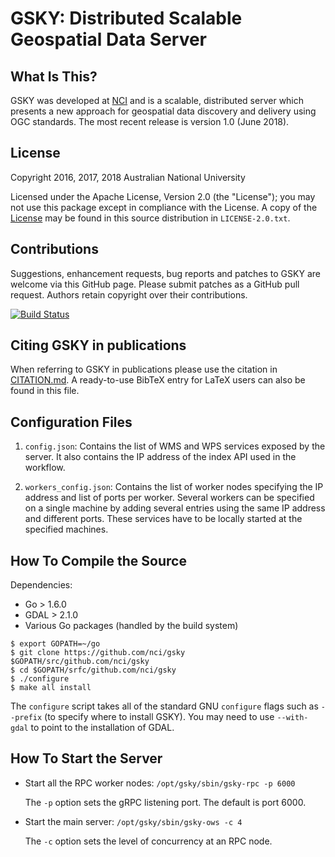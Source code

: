 GSKY: Distributed Scalable Geospatial Data Server
=================================================

What Is This?
-------------

GSKY was developed at [NCI](http://nci.org.au) and is a scalable,
distributed server which presents a new approach for geospatial data
discovery and delivery using OGC standards. The most recent release is
version 1.0 (June 2018).

License
-------

Copyright 2016, 2017, 2018 Australian National University

Licensed under the Apache License, Version 2.0 (the "License"); you
may not use this package except in compliance with the License.  A
copy of the [License](http://www.apache.org/licenses/LICENSE-2.0) may
be found in this source distribution in `LICENSE-2.0.txt`.

Contributions
-------------

Suggestions, enhancement requests, bug reports and patches to GSKY are
welcome via this GitHub page. Please submit patches as a GitHub pull
request. Authors retain copyright over their contributions.

[![Build Status](https://travis-ci.org/nci/gsky.svg?branch=master)](https://travis-ci.org/nci/gsky)

Citing GSKY in publications
---------------------------

When referring to GSKY in publications please use the citation in
[CITATION.md](CITATION.md).  A ready-to-use BibTeX entry for LaTeX
users can also be found in this file.

Configuration Files
-------------------

1. `config.json`: Contains the list of WMS and WPS services exposed by
   the server. It also contains the IP address of the index API used
   in the workflow.

2. `workers_config.json`: Contains the list of worker nodes specifying
   the IP address and list of ports per worker. Several workers can be
   specified on a single machine by adding several entries using the
   same IP address and different ports. These services have to be
   locally started at the specified machines.


How To Compile the Source
-------------------------

Dependencies:

+ Go > 1.6.0
+ GDAL > 2.1.0
+ Various Go packages (handled by the build system)

```console
$ export GOPATH=~/go
$ git clone https://github.com/nci/gsky $GOPATH/src/github.com/nci/gsky
$ cd $GOPATH/srfc/github.com/nci/gsky
$ ./configure
$ make all install
```

The `configure` script takes all of the standard GNU `configure` flags
such as `--prefix` (to specify where to install GSKY). You may need to
use `--with-gdal` to point to the installation of GDAL.

How To Start the Server
-----------------------

- Start all the RPC worker nodes: `/opt/gsky/sbin/gsky-rpc -p 6000`

	The `-p` option sets the gRPC listening port. The default is port 6000.

- Start the main server: `/opt/gsky/sbin/gsky-ows -c 4`

	The `-c` option sets the level of concurrency at an RPC node.

